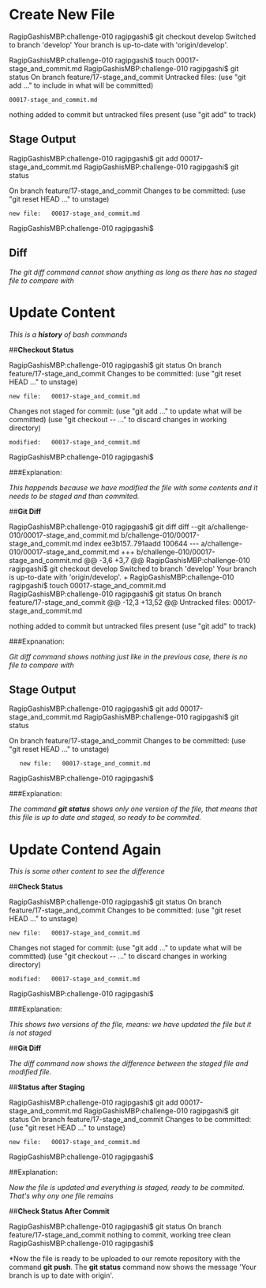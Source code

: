 # **Create New File**

RagipGashisMBP:challenge-010 ragipgashi$ git checkout develop
Switched to branch 'develop'
Your branch is up-to-date with 'origin/develop'.

RagipGashisMBP:challenge-010 ragipgashi$ touch 00017-stage_and_commit.md
RagipGashisMBP:challenge-010 ragipgashi$ git status
On branch feature/17-stage_and_commit
Untracked files:
  (use "git add <file>..." to include in what will be committed)

	00017-stage_and_commit.md

nothing added to commit but untracked files present (use "git add" to track)


## **Stage Output**

RagipGashisMBP:challenge-010 ragipgashi$ git add 00017-stage_and_commit.md 
RagipGashisMBP:challenge-010 ragipgashi$ git status

On branch feature/17-stage_and_commit
Changes to be committed:
  (use "git reset HEAD <file>..." to unstage)

	new file:   00017-stage_and_commit.md

RagipGashisMBP:challenge-010 ragipgashi$ 


## **Diff**

*The git diff command cannot show anything as long as there has no staged file to compare with*



# **Update Content**

*This is a **history** of bash commands*


##**Checkout Status**

RagipGashisMBP:challenge-010 ragipgashi$ git status
On branch feature/17-stage_and_commit
Changes to be committed:
  (use "git reset HEAD <file>..." to unstage)

	new file:   00017-stage_and_commit.md

Changes not staged for commit:
  (use "git add <file>..." to update what will be committed)
  (use "git checkout -- <file>..." to discard changes in working directory)

	modified:   00017-stage_and_commit.md

RagipGashisMBP:challenge-010 ragipgashi$

###Explanation:
 
*This happends because we have modified the file with some contents and it needs to be staged and than commited.*


##**Git Diff**

RagipGashisMBP:challenge-010 ragipgashi$ git diff
diff --git a/challenge-010/00017-stage_and_commit.md b/challenge-010/00017-stage_and_commit.md
index ee3b157..791aadd 100644
--- a/challenge-010/00017-stage_and_commit.md
+++ b/challenge-010/00017-stage_and_commit.md
@@ -3,6 +3,7 @@
 RagipGashisMBP:challenge-010 ragipgashi$ git checkout develop
 Switched to branch 'develop'
 Your branch is up-to-date with 'origin/develop'.
+
 RagipGashisMBP:challenge-010 ragipgashi$ touch 00017-stage_and_commit.md
 RagipGashisMBP:challenge-010 ragipgashi$ git status
 On branch feature/17-stage_and_commit
@@ -12,3 +13,52 @@ Untracked files:
        00017-stage_and_commit.md
 
 nothing added to commit but untracked files present (use "git add" to track)

###Expnanation:

*Git diff command shows nothing just like in the previous case, there is no file to compare with*


## **Stage Output**

RagipGashisMBP:challenge-010 ragipgashi$ git add 00017-stage_and_commit.md 
RagipGashisMBP:challenge-010 ragipgashi$ git status

On branch feature/17-stage_and_commit
Changes to be committed:
  (use "git reset HEAD <file>..." to unstage)

       new file:   00017-stage_and_commit.md

RagipGashisMBP:challenge-010 ragipgashi$ 

###Explanation: 

*The command **git status** shows only one version of the file, that means that this file is up to date and staged, so ready to be commited.*


# **Update Contend Again**

*This is some other content to see the difference*


##**Check Status**

RagipGashisMBP:challenge-010 ragipgashi$ git status
On branch feature/17-stage_and_commit
Changes to be committed:
  (use "git reset HEAD <file>..." to unstage)

	new file:   00017-stage_and_commit.md

Changes not staged for commit:
  (use "git add <file>..." to update what will be committed)
  (use "git checkout -- <file>..." to discard changes in working directory)

	modified:   00017-stage_and_commit.md

RagipGashisMBP:challenge-010 ragipgashi$ 

###Explanation:

*This shows two versions of the file, means: we have updated the file but it is not staged*


##**Git Diff**

*The diff command now shows the difference between the staged file and modified file.*


##**Status after Staging**

RagipGashisMBP:challenge-010 ragipgashi$ git add 00017-stage_and_commit.md 
RagipGashisMBP:challenge-010 ragipgashi$ git status
On branch feature/17-stage_and_commit
Changes to be committed:
  (use "git reset HEAD <file>..." to unstage)

	new file:   00017-stage_and_commit.md

RagipGashisMBP:challenge-010 ragipgashi$ 

##Explanation:

*Now the file is updated and everything is staged, ready to be commited. That's why ony one file remains*


##**Check Status After Commit**

RagipGashisMBP:challenge-010 ragipgashi$ git status
On branch feature/17-stage_and_commit
nothing to commit, working tree clean
RagipGashisMBP:challenge-010 ragipgashi$ 

*Now the file is ready to be uploaded to our remote repository with the command **git push**. The **git status** command now shows the message 'Your branch is up to date with origin'.



